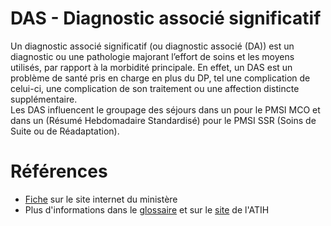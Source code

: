 # DAS - Diagnostic associé significatif
<!-- SPDX-License-Identifier: MPL-2.0 -->

Un diagnostic associé significatif (ou diagnostic associé (DA)) est un diagnostic ou une pathologie majorant l’effort de soins et les moyens utilisés, par rapport à la morbidité principale. En effet, un DAS est un problème de santé pris en charge en plus du DP, tel une complication de celui-ci, une complication de son traitement ou une affection distincte supplémentaire.  
Les DAS influencent le groupage des séjours dans un <link-previewer href="GHM.html" text="GHM" preview-title="GHM - Groupe homogène de malades" preview-text="Un groupe homogène de malades regroupe les prises en charge de même nature médicale et économique et constitue la catégorie élémentaire de classification en MCO."/> pour le PMSI MCO et dans un <link-previewer href="RHS.html" text="RHS" preview-title="RHS - Résumé Hebdomadaire Standardisé"/> (Résumé Hebdomadaire Standardisé) pour le PMSI SSR (Soins de Suite ou de Réadaptation).

# Références

- [Fiche](https://solidarites-sante.gouv.fr/professionnels/gerer-un-etablissement-de-sante-medico-social/financement/financement-des-etablissements-de-sante-10795/financement-des-etablissements-de-sante-glossaire/article/diagnostic-associe-da) sur le site internet du ministère
- Plus d'informations dans le [glossaire](https://www.atih.sante.fr/glossaire) et sur le [site](https://www.atih.sante.fr/) de l'ATIH
